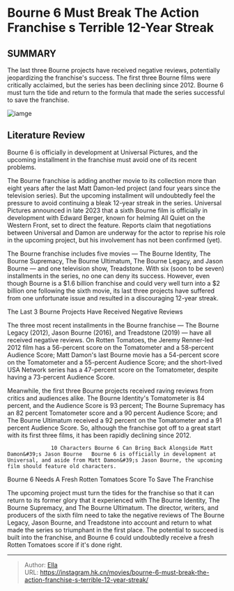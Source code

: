 # Bourne 6 Must Break The Action Franchise s Terrible 12-Year Streak


## SUMMARY 



  The last three Bourne projects have received negative reviews, potentially jeopardizing the franchise&#39;s success.   The first three Bourne films were critically acclaimed, but the series has been declining since 2012.   Bourne 6 must turn the tide and return to the formula that made the series successful to save the franchise.  

![iamge](https://static1.srcdn.com/wordpress/wp-content/uploads/2024/01/bourne_6.jpg)

## Literature Review

Bourne 6 is officially in development at Universal Pictures, and the upcoming installment in the franchise must avoid one of its recent problems.




The Bourne franchise is adding another movie to its collection more than eight years after the last Matt Damon-led project (and four years since the television series). But the upcoming installment will undoubtedly feel the pressure to avoid continuing a bleak 12-year streak in the series. Universal Pictures announced in late 2023 that a sixth Bourne film is officially in development with Edward Berger, known for helming All Quiet on the Western Front, set to direct the feature. Reports claim that negotiations between Universal and Damon are underway for the actor to reprise his role in the upcoming project, but his involvement has not been confirmed (yet).




The Bourne franchise includes five movies — The Bourne Identity, The Bourne Supremacy, The Bourne Ultimatum, The Bourne Legacy, and Jason Bourne — and one television show, Treadstone. With six (soon to be seven) installments in the series, no one can deny its success. However, even though Bourne is a $1.6 billion franchise and could very well turn into a $2 billion one following the sixth movie, its last three projects have suffered from one unfortunate issue and resulted in a discouraging 12-year streak.


 The Last 3 Bourne Projects Have Received Negative Reviews 
          

The three most recent installments in the Bourne franchise — The Bourne Legacy (2012), Jason Bourne (2016), and Treadstone (2019) — have all received negative reviews. On Rotten Tomatoes, the Jeremy Renner-led 2012 film has a 56-percent score on the Tomatometer and a 58-percent Audience Score; Matt Damon&#39;s last Bourne movie has a 54-percent score on the Tomatometer and a 55-percent Audience Score; and the short-lived USA Network series has a 47-percent score on the Tomatometer, despite having a 73-percent Audience Score.




  

Meanwhile, the first three Bourne projects received raving reviews from critics and audiences alike. The Bourne Identity&#39;s Tomatometer is 84 percent, and the Audience Score is 93 percent; The Bourne Supremacy has an 82 percent Tomatometer score and a 90 percent Audience Score; and The Bourne Ultimatum received a 92 percent on the Tomatometer and a 91 percent Audience Score. So, although the franchise got off to a great start with its first three films, it has been rapidly declining since 2012.

                  10 Characters Bourne 6 Can Bring Back Alongside Matt Damon&#39;s Jason Bourne   Bourne 6 is officially in development at Universal, and aside from Matt Damon&#39;s Jason Bourne, the upcoming film should feature old characters.   



 Bourne 6 Needs A Fresh Rotten Tomatoes Score To Save The Franchise 
          




The upcoming project must turn the tides for the franchise so that it can return to its former glory that it experienced with The Bourne Identity, The Bourne Supremacy, and The Bourne Ultimatum. The director, writers, and producers of the sixth film need to take the negative reviews of The Bourne Legacy, Jason Bourne, and Treadstone into account and return to what made the series so triumphant in the first place. The potential to succeed is built into the franchise, and Bourne 6 could undoubtedly receive a fresh Rotten Tomatoes score if it&#39;s done right.



---

> Author: [Ella](https://instagram.hk.cn/)  
> URL: https://instagram.hk.cn/movies/bourne-6-must-break-the-action-franchise-s-terrible-12-year-streak/  

